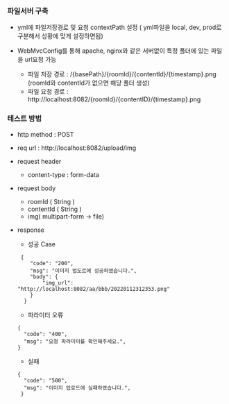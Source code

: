 ### 파일서버 구축

- yml에 파일저장경로 및 요청 contextPath 설정 ( yml파일을 local, dev, prod로 구분해서 상황에 맞게 설정하면됨)
- WebMvcConfig를 통해 apache, nginx와 같은 서버없이 특정 폴더에 있는 파일을 url요청 가능

  - 파일 저장 경로 : /{basePath}/{roomId}/{contentId}/{timestamp}.png (roomId와 contentId가 없으면 해당 폴더 생성)
  - 파일 요청 경로 : http://localhost:8082/{roomId}/{contentID}/{timestamp}.png

### 테스트 방법
- http method : POST
- req url : http://localhost:8082/upload/img
- request header 
   - content-type : form-data
- request body
   - roomId ( String )
   - contentId ( String )
   - img( multipart-form -> file)
- response 
  - 성공 Case
  ```
   {
      "code": "200",
      "msg": "이미지 업도르에 성공하였습니다.",
      "body": {
          "img_url": "http://localhost:8082/aa/bbb/20220112312353.png"
      }
    }
  ```    
  
  - 파라미터 오류
  ```
  {
    "code": "400",
    "msg": "요청 파라미터를 확인해주세요.",
  }
  ```
   
   - 실패
  ```
  {
    "code": "500",
    "msg": "이미지 업로드에 실패하였습니다.",
   }
  ```
